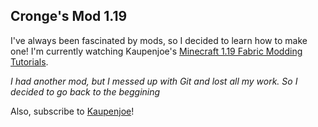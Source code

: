 ## Cronge's Mod 1.19

I've always been fascinated by mods, so I decided to learn how to make one!
I'm currently watching Kaupenjoe's [Minecraft 1.19 Fabric Modding Tutorials](https://www.youtube.com/playlist?list=PLKGarocXCE1EeLZggaXPJaARxnAbUD8Y_).

*I had another mod, but I messed up with Git and lost all my work. So I decided to go back to the beggining*

Also, subscribe to [Kaupenjoe](https://www.youtube.com/c/TKaupenjoe)!
